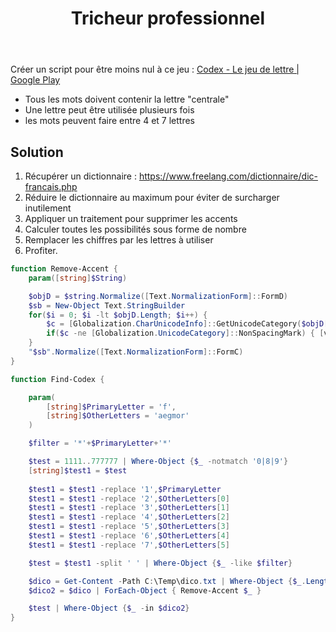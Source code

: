 ﻿---
layout: post
title: "Tricheur professionnel"
description: "Créer une fonction pour tricher facilement au jeu de lettre Codex"
background: "#E09DE1"
tags: ['challenge','powershell']
listed: true
---

Créer un script pour être moins nul à ce jeu : [Codex - Le jeu de lettre \| Google Play](https://play.google.com/store/apps/details?id=fr.codexdujour.app)

- Tous les mots doivent contenir la lettre "centrale"
- Une lettre peut être utilisée plusieurs fois
- les mots peuvent faire entre 4 et 7 lettres

## Solution

1. Récupérer un dictionnaire : <https://www.freelang.com/dictionnaire/dic-francais.php>
2. Réduire le dictionnaire au maximum pour éviter de surcharger inutilement
3. Appliquer un traitement pour supprimer les accents
4. Calculer toutes les possibilités sous forme de nombre
5. Remplacer les chiffres par les lettres à utiliser
6. Profiter.

```powershell
function Remove-Accent {
    param([string]$String)

    $objD = $string.Normalize([Text.NormalizationForm]::FormD)
    $sb = New-Object Text.StringBuilder
    for($i = 0; $i -lt $objD.Length; $i++) {
        $c = [Globalization.CharUnicodeInfo]::GetUnicodeCategory($objD[$i])
        if($c -ne [Globalization.UnicodeCategory]::NonSpacingMark) { [void]$sb.Append($objD[$i]) }
    }
    "$sb".Normalize([Text.NormalizationForm]::FormC)
}

function Find-Codex {

    param(
        [string]$PrimaryLetter = 'f',
        [string]$OtherLetters = 'aegmor'
    )

    $filter = '*'+$PrimaryLetter+'*'

    $test = 1111..777777 | Where-Object {$_ -notmatch '0|8|9'}
    [string]$test1 = $test
    
    $test1 = $test1 -replace '1',$PrimaryLetter
    $test1 = $test1 -replace '2',$OtherLetters[0]
    $test1 = $test1 -replace '3',$OtherLetters[1]
    $test1 = $test1 -replace '4',$OtherLetters[2]
    $test1 = $test1 -replace '5',$OtherLetters[3]
    $test1 = $test1 -replace '6',$OtherLetters[4]
    $test1 = $test1 -replace '7',$OtherLetters[5]

    $test = $test1 -split ' ' | Where-Object {$_ -like $filter}

    $dico = Get-Content -Path C:\Temp\dico.txt | Where-Object {$_.Length -ge 4 -and $_.Length -le 7 -and $_ -like $filter}
    $dico2 = $dico | ForEach-Object { Remove-Accent $_ }

    $test | Where-Object {$_ -in $dico2}
}
```
